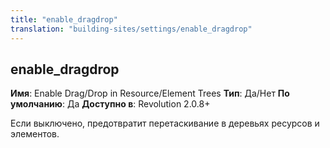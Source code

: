 ```yaml
---
title: "enable_dragdrop"
translation: "building-sites/settings/enable_dragdrop"
---
```


## enable\_dragdrop

**Имя**: Enable Drag/Drop in Resource/Element Trees
**Тип**: Да/Нет
**По умолчанию**: Да
**Доступно в**: Revolution 2.0.8+

Если выключено, предотвратит перетаскивание в деревьях ресурсов и элементов.
